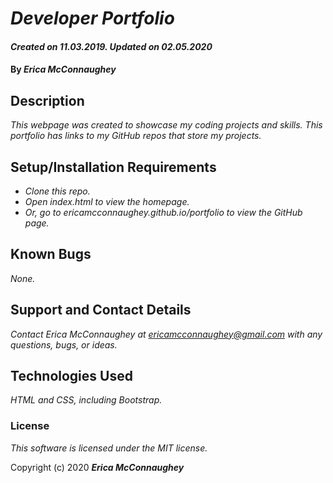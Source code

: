 # _Developer Portfolio_

#### _Created on 11.03.2019. Updated on 02.05.2020_

#### By _**Erica McConnaughey**_

## Description

_This webpage was created to showcase my coding 
projects and skills. This portfolio has links to my GitHub repos that store my projects._

## Setup/Installation Requirements

* _Clone this repo._
* _Open index.html to view the homepage._
* _Or, go to ericamcconnaughey.github.io/portfolio to view the GitHub page._

## Known Bugs

_None._

## Support and Contact Details

_Contact Erica McConnaughey at ericamcconnaughey@gmail.com with any questions, bugs, or ideas._

## Technologies Used

_HTML and CSS, including Bootstrap._

### License

*This software is licensed under the MIT license.*

Copyright (c) 2020 **_Erica McConnaughey_**